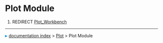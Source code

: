 # Plot Module
1.  REDIRECT [Plot_Workbench](Plot_Workbench.md)



---
![](images/Right_arrow.png) [documentation index](../README.md) > [Plot](Plot_Workbench.md) > Plot Module
